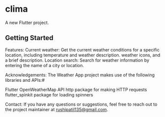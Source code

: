 # clima

A new Flutter project.

## Getting Started

Features: 
Current weather: Get the current weather conditions for a specific location, including temperature and weather description.
weather icons, and a brief description.
Location search: Search for weather information by entering the name of a city or location.

Acknowledgements: 
The Weather App project makes use of the following libraries and APIs:#

Flutter
OpenWeatherMap API
http package for making HTTP requests
flutter_spinkit package for loading spinners

Contact: 
If you have any questions or suggestions, feel free to reach out to the project maintainer at rushipatil135@gmail.com.


